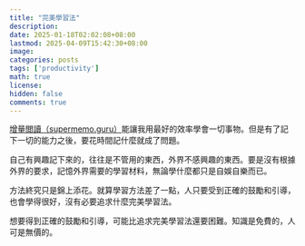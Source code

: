 ```yaml
---
title: "完美學習法"
description: 
date: 2025-01-18T02:02:08+08:00
lastmod: 2025-04-09T15:42:30+08:00
image: 
categories: posts
tags: ['productivity']
math: true
license: 
hidden: false
comments: true
---
```


[增量閲讀（supermemo.guru）](https://supermemo.guru/wiki/Incremental_reading)能讓我用最好的效率學會一切事物。但是有了記下一切的能力之後，要花時間記什麼就成了問題。

自己有興趣記下來的，往往是不管用的東西，外界不感興趣的東西。要是沒有根據外界的要求，記憶外界需要的學習材料，無論學什麼都只是自娛自樂而已。

方法終究只是錦上添花。就算學習方法差了一點，人只要受到正確的鼓勵和引導，也會學得很好，沒有必要追求什麼完美學習法。

想要得到正確的鼓勵和引導，可能比追求完美學習法還要困難。知識是免費的，人可是無價的。

